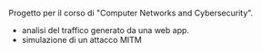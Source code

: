 Progetto per il corso di "Computer Networks and Cybersecurity".
- analisi del traffico generato da una web app.
- simulazione di un attacco MITM
